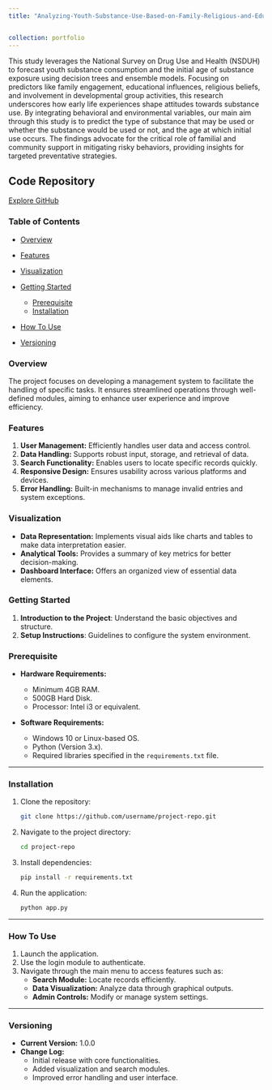 ```yaml
---
title: "Analyzing-Youth-Substance-Use-Based-on-Family-Religious-and-Education-background"


collection: portfolio
---
```


This study leverages the National Survey on Drug Use and Health (NSDUH) to forecast youth substance consumption and the initial age of substance exposure using decision trees and ensemble models. Focusing on predictors like family engagement, educational influences, religious beliefs, and involvement in developmental group activities, this research underscores how early life experiences shape attitudes towards substance use. By integrating behavioral and environmental variables, our main aim through this study is to predict the type of substance that may be used or whether the substance would be used or not, and the age at which initial use occurs. The findings advocate for the critical role of familial and community support in mitigating risky behaviors, providing insights for targeted preventative strategies.

## Code Repository
[Explore GitHub](https://github.com/Ruqhaiya/Analyzing-Youth-Substance-Use-Based-on-Family-Religious-and-Education-background)


### Table of Contents

- [Overview](#overview)
- [Features](#features)
- [Visualization](#visualization)
- [Getting Started](#getting-started)
   - [Prerequisite](#prerequisite)
   - [Installation](#installation)

- [How To Use](how-to-use)
- [Versioning](versioning)


### Overview
The project focuses on developing a management system to facilitate the handling of specific tasks. It ensures streamlined operations through well-defined modules, aiming to enhance user experience and improve efficiency.


### Features
1. **User Management:** Efficiently handles user data and access control.
2. **Data Handling:** Supports robust input, storage, and retrieval of data.
3. **Search Functionality:** Enables users to locate specific records quickly.
4. **Responsive Design:** Ensures usability across various platforms and devices.
5. **Error Handling:** Built-in mechanisms to manage invalid entries and system exceptions.


### Visualization
- **Data Representation:** Implements visual aids like charts and tables to make data interpretation easier.
- **Analytical Tools:** Provides a summary of key metrics for better decision-making.
- **Dashboard Interface:** Offers an organized view of essential data elements.


### Getting Started
1. **Introduction to the Project**: Understand the basic objectives and structure.
2. **Setup Instructions**: Guidelines to configure the system environment.


### Prerequisite
- **Hardware Requirements:**
  - Minimum 4GB RAM.
  - 500GB Hard Disk.
  - Processor: Intel i3 or equivalent.
  
- **Software Requirements:**
  - Windows 10 or Linux-based OS.
  - Python (Version 3.x).
  - Required libraries specified in the `requirements.txt` file.

---

### Installation
1. Clone the repository:
   ```bash
   git clone https://github.com/username/project-repo.git
   ```
2. Navigate to the project directory:
   ```bash
   cd project-repo
   ```
3. Install dependencies:
   ```bash
   pip install -r requirements.txt
   ```
4. Run the application:
   ```bash
   python app.py
   ```

---

### How To Use
1. Launch the application.
2. Use the login module to authenticate.
3. Navigate through the main menu to access features such as:
   - **Search Module:** Locate records efficiently.
   - **Data Visualization:** Analyze data through graphical outputs.
   - **Admin Controls:** Modify or manage system settings.

---

### Versioning
- **Current Version:** 1.0.0
- **Change Log:**
  - Initial release with core functionalities.
  - Added visualization and search modules.
  - Improved error handling and user interface.



